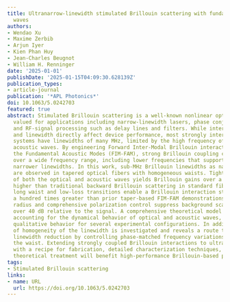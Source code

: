 ```yaml
---
title: Ultranarrow-linewidth stimulated Brillouin scattering with fundamental acoustic
  waves
authors:
- Wendao Xu
- Maxime Zerbib
- Arjun Iyer
- Kien Phan Huy
- Jean-Charles Beugnot
- William H. Renninger
date: '2025-01-01'
publishDate: '2025-01-15T04:09:30.628139Z'
publication_types:
- article-journal
publication: '*APL Photonics*'
doi: 10.1063/5.0242703
featured: true
abstract: Stimulated Brillouin scattering is a well-known nonlinear optical interaction
  valued for applications including narrow-linewidth lasers, phase conjugation, sensing,
  and RF-signal processing such as delay lines and filters. While interaction strength
  and linewidth directly affect device performance, most strongly interacting Brillouin
  systems have linewidths of many MHz, limited by the high frequency of the participating
  acoustic waves. By engineering Forward Inter-Modal Brillouin interactions to access
  the Fundamental Acoustic Modes (FIM-FAM), strong Brillouin coupling can be extended
  over a wide frequency range, including lower frequencies that support significantly
  narrower linewidths. In this work, sub-MHz Brillouin linewidths as narrow as 110 kHz
  are observed in tapered optical fibers with homogeneous waists. Tight confinement
  of both the optical and acoustic waves yields Brillouin gains over a thousand times
  higher than traditional backward Brillouin scattering in standard fibers, and a
  long waist and low-loss transitions enable a Brillouin interaction strength nearly
  a hundred times greater than prior taper-based FIM-FAM demonstrations. A specific
  radius and comprehensive polarization control suppress background scattering by
  over 40 dB relative to the signal. A comprehensive theoretical model is developed
  accounting for the dynamical behavior of optical and acoustic waves, reproducing
  qualitative behavior for several experimental configurations. In addition, the dependence
  of homogeneity of the linewidth is investigated and reveals a route toward further
  linewidth reduction by controlling phase-matched frequency variations throughout
  the waist. Extending strongly coupled Brillouin interactions to ultranarrow linewidths
  with a recipe for fabrication, detailed characterization techniques, and a comprehensive
  theoretical treatment will benefit high-performance Brillouin-based photonic applications.
tags:
- Stimulated Brillouin scattering
links:
- name: URL
  url: https://doi.org/10.1063/5.0242703
---
```

